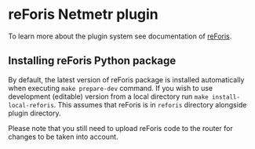 # reForis Netmetr plugin

To learn more about the plugin system see documentation of [reForis](https://gitlab.labs.nic.cz/turris/reforis).

## Installing reForis Python package
By default, the latest version of reForis package is installed automatically when executing `make prepare-dev` command. If you wish to use development (editable) version from a local directory run `make install-local-reforis`. This assumes that reForis is in `reforis` directory alongside plugin directory.

Please note that you still need to upload reForis code to the router for changes to be taken into account.
